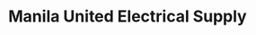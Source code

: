 ---
title: "Manila United Electrical Supply"
url: /manila/manila-united-electrical-supply/
shop: Radiotechnik
---